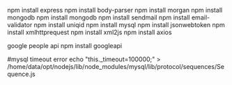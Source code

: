 npm install express
npm install body-parser
npm install morgan
npm install mongodb
npm install mongodb
npm install sendmail
npm install email-validator
npm install uniqid
npm install mysql
npm install jsonwebtoken
npm install xmlhttprequest
npm install xml2js
npm install axios

google people api
npm install googleapi


#mysql timeout error
echo "this._timeout=100000;" > /home/data/opt/nodejs/lib/node_modules/mysql/lib/protocol/sequences/Sequence.js
